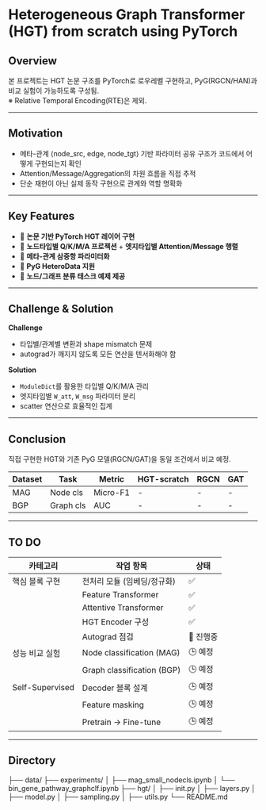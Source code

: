 # Heterogeneous Graph Transformer (HGT) from scratch using PyTorch

## Overview
본 프로젝트는 HGT 논문 구조를 PyTorch로 로우레벨 구현하고, PyG(RGCN/HAN)과 비교 실험이 가능하도록 구성됨.  
※ Relative Temporal Encoding(RTE)은 제외.

---

## Motivation
- 메타-관계 ⟨node_src, edge, node_tgt⟩ 기반 파라미터 공유 구조가 코드에서 어떻게 구현되는지 확인
- Attention/Message/Aggregation의 차원 흐름을 직접 추적
- 단순 재현이 아닌 실제 동작 구현으로 관계와 역할 명확화

---

## Key Features
- 🧩 **논문 기반 PyTorch HGT 레이어 구현**
- 🧩 **노드타입별 Q/K/M/A 프로젝션** + **엣지타입별 Attention/Message 행렬**
- 🧩 **메타-관계 삼중항 파라미터화**
- 🧩 **PyG HeteroData 지원**
- 🧩 **노드/그래프 분류 태스크 예제 제공**

---

## Challenge & Solution
**Challenge**
- 타입별/관계별 변환과 shape mismatch 문제
- autograd가 깨지지 않도록 모든 연산을 텐서화해야 함

**Solution**
- `ModuleDict`를 활용한 타입별 Q/K/M/A 관리
- 엣지타입별 `W_att`, `W_msg` 파라미터 분리
- scatter 연산으로 효율적인 집계

---

## Conclusion
직접 구현한 HGT와 기존 PyG 모델(RGCN/GAT)을 동일 조건에서 비교 예정.

| Dataset | Task       | Metric   | HGT-scratch | RGCN | GAT |
|---------|-----------|----------|-------------|------|-----|
| MAG     | Node cls  | Micro-F1 | -           | -    | -   |
| BGP     | Graph cls | AUC      | -           | -    | -   |

---

## TO DO
| 카테고리 | 작업 항목 | 상태 |
|----------|-----------|------|
| 핵심 블록 구현 | 전처리 모듈 (임베딩/정규화) | ✅ |
|            | Feature Transformer | ✅ |
|            | Attentive Transformer | ✅ |
|            | HGT Encoder 구성 | ✅ |
|            | Autograd 점검 | 🔧 진행중 |
| 성능 비교 실험 | Node classification (MAG) | 🕒 예정 |
|            | Graph classification (BGP) | 🕒 예정 |
| Self-Supervised | Decoder 블록 설계 | 🕒 예정 |
|            | Feature masking | 🕒 예정 |
|            | Pretrain → Fine-tune | 🕒 예정 |

---

## Directory
├── data/
├── experiments/
│ ├── mag_small_nodecls.ipynb
│ └── bin_gene_pathway_graphclf.ipynb
├── hgt/
│ ├── init.py
│ ├── layers.py
│ ├── model.py
│ ├── sampling.py
│ ├── utils.py
└── README.md
